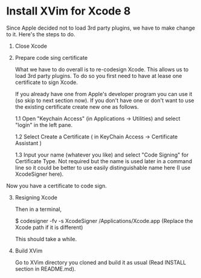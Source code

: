 # Install XVim for Xcode 8

Since Apple decided not to load 3rd party plugins, we have to make change to it.
Here's the steps to do.

1. Close Xcode
    
2. Prepare code sing certificate
   
   What we have to do overall is to re-codesign Xcode. This allows us to load 3rd party plugins. To do so you first need to have at lease one certificate to sign Xcode.

   If you already have one from Apple's developer program you can use it (so skip to next section now). If you don't have one or don't want to use the existing certificate create new one as follows.

   1.1 Open "Keychain Access" (in Applications -> Utilities) and select "login" in the left pane.
   
   1.2 Select Create a Certificate ( in KeyChain Access -> Certificate Assistant )

   1.3 Input your name (whatever you like) and select "Code Signing" for Certificate Type.
       Not required but the name is used later in a command line so it could be better to use easily distinguishable name here (I use XcodeSigner here).

  Now you have a certificate to code sign.


3. Resigning Xcode

   Then in a terminal,

      $ codesigner -fv -s XcodeSigner /Applications/Xcode.app       (Replace the Xcode path if it is different)

   This should take a while.

4. Build XVim

   Go to XVim directory you cloned and build it as usual (Read INSTALL section in README.md).
